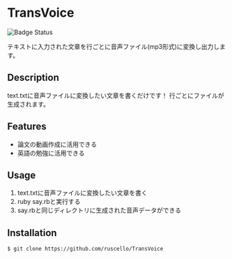 # TransVoice

![Badge Status](https://ci-as-a-service)

テキストに入力された文章を行ごとに音声ファイル(mp3形式)に変換し出力します。

## Description

text.txtに音声ファイルに変換したい文章を書くだけです！
行ごとにファイルが生成されます。

## Features

- 論文の動画作成に活用できる
- 英語の勉強に活用できる

## Usage

1. text.txtに音声ファイルに変換したい文章を書く
2. ruby say.rbと実行する
3. say.rbと同じディレクトリに生成された音声データができる

## Installation

    $ git clone https://github.com/ruscello/TransVoice
